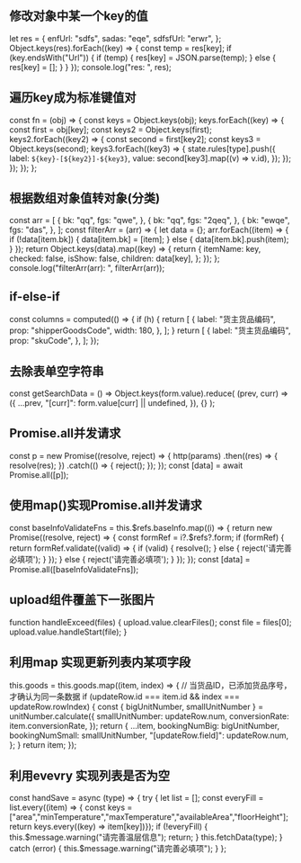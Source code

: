 ## 修改对象中某一个key的值 
let res = {
  enfUrl: "sdfs",
  sadas: "eqe",
  sdfsfUrl: "erwr",
};
Object.keys(res).forEach((key) => {
  const temp = res[key];
  if (key.endsWith("Url")) {
    if (temp) {
      res[key] = JSON.parse(temp);
    } else {
      res[key] = [];
    }
  }
});
console.log("res: ", res);

## 遍历key成为标准键值对 

const fn = (obj) => {
  const keys = Object.keys(obj);
  keys.forEach((key) => {
    const first = obj[key];
    const keys2 = Object.keys(first);
    keys2.forEach((key2) => {
      const second = first[key2];
      const keys3 = Object.keys(second);
      keys3.forEach((key3) => {
        state.rules[type].push({
          label: `${key}-[${key2}]-${key3}`,
          value: second[key3].map((v) => v.id),
        });
      });
    });
  });
};



 ##  根据数组对象值转对象(分类)
 const arr = [
  {
    bk: "qq",
    fgs: "qwe",
  },
  {
    bk: "qq",
    fgs: "2qeq",
  },
  {
    bk: "ewqe",
    fgs: "das",
  },
];
const filterArr = (arr) => {
  let data = {};
  arr.forEach((item) => {
    if (!data[item.bk]) {
      data[item.bk] = [item];
    } else {
      data[item.bk].push(item);
    }
  });
  return Object.keys(data).map((key) => {
    return {
      itemName: key,
      checked: false,
      isShow: false,
      children: data[key],
    };
  });
};
console.log("filterArr(arr): ", filterArr(arr));


##  if-else-if

const columns = computed(() => {
  if (h) {
    return [
      {
        label: "货主货品编码",
        prop: "shipperGoodsCode",
        width: 180,
      },
    ];
  }
  return [
    {
      label: "货主货品编码",
      prop: "skuCode",
    },
  ];
});

## 去除表单空字符串

const getSearchData = () =>
  Object.keys(form.value).reduce(
    (prev, curr) => ({
      ...prev,
      "[curr]": form.value[curr] || undefined,
    }),
    {}
  );
## Promise.all并发请求

const p = new Promise((resolve, reject) => {
  http(params)
    .then((res) => {
      resolve(res);
    })
    .catch(() => {
      reject();
    });
});
const [data] = await Promise.all([p]);

##  使用map()实现Promise.all并发请求

  const baseInfoValidateFns = this.$refs.baseInfo.map((i) => {
    return new Promise((resolve, reject) => {
      const formRef = i?.$refs?.form;
      if (formRef) {
        return formRef.validate((valid) => {
          if (valid) {
            resolve();
          } else {
            reject('请完善必填项');
          }
        });
      } else {
        reject('请完善必填项');
      }
    });
  });
  const [data] = Promise.all([baseInfoValidateFns]);


## upload组件覆盖下一张图片
function handleExceed(files) {
  upload.value.clearFiles();
  const file = files[0];
  upload.value.handleStart(file);
}

## 利用map 实现更新列表内某项字段
this.goods = this.goods.map((item, index) => {
  // 当货品ID，已添加货品序号，才确认为同一条数据
  if (updateRow.id === item.id && index === updateRow.rowIndex) {
    const { bigUnitNumber, smallUnitNumber } = unitNumber.calculate({
      smallUnitNumber: updateRow.num,
      conversionRate: item.conversionRate,
    });
    return {
      ...item,
      bookingNumBig: bigUnitNumber,
      bookingNumSmall: smallUnitNumber,
      "[updateRow.field]": updateRow.num,
    };
  }
  return item;
});

## 利用evevry 实现列表是否为空

const handSave = async (type) => {
  try {
    let list = [];
    const everyFill = list.every((item) => {
      const keys = ["area","minTemperature","maxTemperature","availableArea","floorHeight"];
      return keys.every((key) => item[key])});
    if (!everyFill) {
      this.$message.warning("请完善温层信息");
      return;
    }
    this.fetchData(type);
  } catch (error) {
    this.$message.warning("请完善必填项");
  }
};